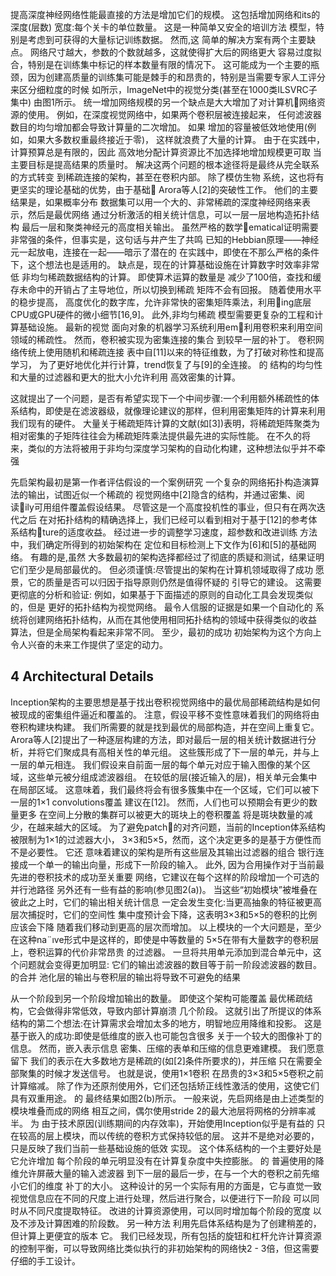 提高深度神经网络性能最直接的方法是增加它们的规模。
这包括增加网络和its的深度(层数)
宽度:每个关卡的单位数量。
这是一种简单又安全的培训方法
模型，特别是考虑到可获得的大量标记训练数据。
然而,这
简单的解决方案有两个主要缺点。
网络尺寸越大，参数的个数就越多，这就使得扩大后的网络更大
容易过度拟合，特别是在训练集中标记的样本数量有限的情况下。
这可能成为一个主要的瓶颈，因为创建高质量的训练集可能是棘手的和昂贵的，特别是当需要专家人工评分来区分细粒度的时候
如所示，ImageNet中的视觉分类(甚至在1000类ILSVRC子集中)
由图1所示。
统一增加网络规模的另一个缺点是大大增加了对计算机网络资源的使用。
例如，在深度视觉网络中，如果两个卷积层被连接起来，
任何滤波器数目的均匀增加都会导致计算量的二次增加。
如果
增加的容量被低效地使用(例如，如果大多数权重最终接近于零)，
这样就浪费了大量的计算。
由于在实践中，计算预算总是有限的，因此
高效地分配计算资源比不加选择地增加规模更可取
当主要目标是提高结果的质量时。
解决这两个问题的根本途径将是最终从完全联系的方式转变
到稀疏连接的架构，甚至在卷积内部。
除了模仿生物
系统，这也将有更坚实的理论基础的优势，由于基础 Arora等人[2]的突破性工作。
他们的主要结果是，如果概率分布
数据集可以用一个大的、非常稀疏的深度神经网络来表示，然后是最优网络
通过分析激活的相关统计信息，可以一层一层地构造拓扑结构
最后一层和聚类神经元的高度相关输出。
虽然严格的数学ematical证明需要非常强的条件，但事实是，这句话与井产生了共鸣
已知的Hebbian原理——神经元一起放电，连接在一起——暗示了潜在的
在实践中，即使在不那么严格的条件下，这个想法也是适用的。
缺点是，现在的计算基础设施在计算数字时效率非常低
非均匀稀疏数据结构的计算。
即使算术运算的数量是
减少了100倍，查找和缓存未命中的开销占了主导地位，所以切换到稀疏
矩阵不会有回报。
随着使用水平的稳步提高，
高度优化的数字库，允许非常快的密集矩阵乘法，利用ing底层CPU或GPU硬件的微小细节[16,9]。
此外,非均匀稀疏
模型需要更复杂的工程和计算基础设施。
最新的视觉
面向对象的机器学习系统利用em利用卷积来利用空间领域的稀疏性。
然而，卷积被实现为密集连接的集合
到较早一层的补丁。
卷积网络传统上使用随机和稀疏连接
表中自[11]以来的特征维数，为了打破对称性和提高学习，
为了更好地优化并行计算，trend恢复了与[9]的全连接。
的
结构的均匀性和大量的过滤器和更大的批大小允许利用
高效密集的计算。

这就提出了一个问题，是否有希望实现下一个中间步骤:一个利用额外稀疏性的体系结构，即使是在滤波器级，就像理论建议的那样，但利用密集矩阵的计算来利用我们现有的硬件。
大量关于稀疏矩阵计算的文献(如[3])表明，将稀疏矩阵聚类为相对密集的子矩阵往往会为稀疏矩阵乘法提供最先进的实际性能。
在不久的将来，类似的方法将被用于非均匀深度学习架构的自动化构建，这种想法似乎并不牵强



先启架构最初是第一作者评估假设的一个案例研究
一个复杂的网络拓扑构造演算法的输出，试图近似一个稀疏的
视觉网络中[2]隐含的结构，并通过密集、阅读ily可用组件覆盖假设结果。
尽管这是一个高度投机性的事业，但只有在两次迭代之后
在对拓扑结构的精确选择上，我们已经可以看到相对于基于[12]的参考体系结构ture的适度收益。
经过进一步的调整学习速度，超参数和改进训练
方法中，我们确定所得到的初始架构在
定位和目标检测上下文作为[6]和[5]的基础网络。
有趣的是,虽然
大多数最初的架构选择都经过了彻底的质疑和测试，结果证明它们至少是局部最优的。
但必须谨慎:尽管提出的架构在计算机领域取得了成功
愿景，它的质量是否可以归因于指导原则仍然是值得怀疑的
引导它的建设。
这需要更彻底的分析和验证:
例如，如果基于下面描述的原则的自动化工具会发现类似的，但是
更好的拓扑结构为视觉网络。
最令人信服的证据是如果一个自动化的
系统将创建网络拓扑结构，从而在其他使用相同拓扑结构的领域中获得类似的收益
算法，但是全局架构看起来非常不同。
至少，最初的成功
初始架构为这个方向上令人兴奋的未来工作提供了坚定的动力。

## 4 Architectural Details

Inception架构的主要思想是基于找出卷积视觉网络中的最优局部稀疏结构是如何被现成的密集组件逼近和覆盖的。
注意，假设平移不变性意味着我们的网络将由卷积构建块构建。
我们所需要的就是找到最优的局部构造，并在空间上重复它。
Arora等人[2]提出了一种逐层构建的方法，即对最后一层的相关统计数据进行分析，并将它们聚成具有高相关性的单元组。
这些簇形成了下一层的单元，并与上一层的单元相连。
我们假设来自前面一层的每个单元对应于输入图像的某个区域，这些单元被分组成滤波器组。
在较低的层(接近输入的层)，相关单元会集中在局部区域。
这意味着，我们最终将会有很多簇集中在一个区域，它们可以被下一层的1×1 convolutions覆盖
建议在[12]。
然而，人们也可以预期会有更少的数量更多
在空间上分散的集群可以被更大的斑块上的卷积覆盖
将是斑块数量的减少，在越来越大的区域。
为了避免patch的对齐问题，当前的Inception体系结构被限制为1×1的过滤器大小，
3×3和5×5，然而，这个决定更多的是基于方便性而不是必要性。
它还
意味着建议的架构是所有这些层及其输出过滤器的组合
银行连接成一个单一的输出向量，形成下一阶段的输入。
此外,
因为合用操作对于当前最先进的卷积技术的成功至关重要
网络，它建议在每个这样的阶段增加一个可选的并行池路径
另外还有一些有益的影响(参见图2(a))。
当这些“初始模块”被堆叠在彼此之上时，它们的输出相关统计信息
一定会发生变化:当更高抽象的特征被更高层次捕捉时，它们的空间性
集中度预计会下降，这表明3×3和5×5的卷积的比例应该会下降
随着我们移动到更高的层次而增加。
以上模块的一个大问题是，至少在这种na¨ıve形式中是这样的，即使是中等数量的
5×5在带有大量数字的卷积层上，卷积运算的代价非常昂贵
的过滤器。
一旦将共用单元添加到混合单元中，这个问题就会变得更加明显:
它们的输出滤波器的数目等于前一阶段滤波器的数目。
的合并
池化层的输出与卷积层的输出将导致不可避免的结果



从一个阶段到另一个阶段增加输出的数量。
即使这个架构可能覆盖
最优稀疏结构，它会做得非常低效，导致内部计算崩溃
几个阶段。
这就引出了所提议的体系结构的第二个想法:在计算需求会增加太多的地方，明智地应用降维和投影。
这是基于嵌入的成功:即使是低维度的嵌入也可能包含很多
关于一个较大的图像补丁的信息。
然而，嵌入表示信息
密集、压缩的表单和压缩的信息更难建模。
我们愿意留下
我们的表示在大多数地方是稀疏的(如[2]条件所要求的)，并压缩
只在需要全部聚集的时候才发送信号。
也就是说，使用1×1卷积
在昂贵的3×3和5×5卷积之前计算缩减。
除了作为还原剂使用外，它们还包括矫正线性激活的使用，这使它们具有双重用途。
的
最终结果如图2(b)所示。
一般来说，先启网络是由上述类型的模块堆叠而成的网络
相互之间，偶尔使用stride 2的最大池层将网格的分辨率减半。
为
由于技术原因(训练期间的内存效率)，开始使用Inception似乎是有益的
只在较高的层上模块，而以传统的卷积方式保持较低的层。
这并不是绝对必要的，只是反映了我们当前一些基础设施的低效
实现。
这个体系结构的一个主要好处是它允许增加
每个阶段的单元明显没有在计算复杂度中失控膨胀。
的
普遍使用的降维允许屏蔽大量的输入滤波器
到下一层的最后一步，在与一个大的卷积之前先缩小它们的维度
补丁的大小。
这种设计的另一个实际有用的方面是，它与直觉一致
视觉信息应在不同的尺度上进行处理，然后进行聚合，以便进行下一阶段
可以同时从不同尺度提取特征。
改进的计算资源使用，可以同时增加每个阶段的宽度
以及不涉及计算困难的阶段数。
另一种方法
利用先启体系结构是为了创建稍差的，但计算上更便宜的版本
它。
我们已经发现，所有包括的旋钮和杠杆允许计算资源的控制平衡，可以导致网络比类似执行的非初始架构的网络快2 - 3倍，但这需要仔细的手工设计。